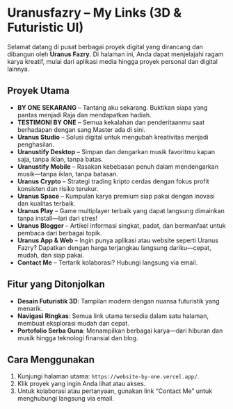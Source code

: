 # Uranusfazry – My Links (3D & Futuristic UI)

Selamat datang di pusat berbagai proyek digital yang dirancang dan dibangun oleh **Uranus Fazry**. Di halaman ini, Anda dapat menjelajahi ragam karya kreatif, mulai dari aplikasi media hingga proyek personal dan digital lainnya.

##  Proyek Utama

- **BY ONE SEKARANG** – Tantang aku sekarang. Buktikan siapa yang pantas menjadi Raja dan mendapatkan hadiah.  
- **TESTIMONI BY ONE** – Semua kekalahan dan penderitaanmu saat berhadapan dengan sang Master ada di sini.  
- **Uranus Studio** – Solusi digital untuk mengubah kreativitas menjadi penghasilan.  
- **Uranustify Desktop** – Simpan dan dengarkan musik favoritmu kapan saja, tanpa iklan, tanpa batas.  
- **Uranustify Mobile** – Rasakan kebebasan penuh dalam mendengarkan musik—tanpa iklan, tanpa batasan.  
- **Uranus Crypto** – Strategi trading kripto cerdas dengan fokus profit konsisten dan risiko terukur.  
- **Uranus Space** – Kumpulan karya premium siap pakai dengan inovasi dan kualitas terbaik.  
- **Uranus Play** – Game multiplayer terbaik yang dapat langsung dimainkan tanpa install—lari dari stres!  
- **Uranus Blogger** – Artikel informasi singkat, padat, dan bermanfaat untuk pembaca dari berbagai topik.  
- **Uranus App & Web** – Ingin punya aplikasi atau website seperti Uranus Fazry? Dapatkan dengan harga terjangkau langsung dariku—cepat, mudah, dan siap pakai.  
- **Contact Me** – Tertarik kolaborasi? Hubungi langsung via email.

## Fitur yang Ditonjolkan

- **Desain Futuristik 3D**: Tampilan modern dengan nuansa futuristik yang menarik.  
- **Navigasi Ringkas**: Semua link utama tersedia dalam satu halaman, membuat eksplorasi mudah dan cepat.  
- **Portofolio Serba Guna**: Menampilkan berbagai karya—dari hiburan dan musik hingga teknologi finansial dan blog.

## Cara Menggunakan

1. Kunjungi halaman utama: `https://website-by-one.vercel.app/`.  
2. Klik proyek yang ingin Anda lihat atau akses.  
3. Untuk kolaborasi atau pertanyaan, gunakan link “Contact Me” untuk menghubungi langsung via email.

